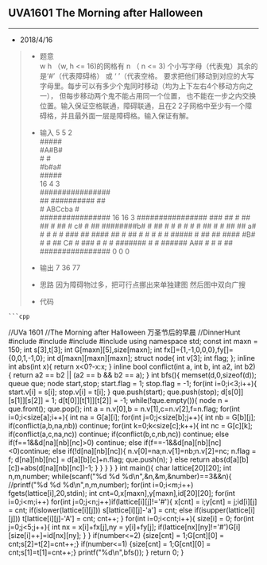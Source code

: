 ## UVA1601 The Morning after Halloween
---  

* 2018/4/16    
> * 题意  
>       w h （w, h <= 16)的网格有 n （ n <= 3) 个小写字母（代表鬼）其余的是‘#’（代表障碍格） 或 ‘ ’（代表空格。 要求把他们移动到对应的大写字母里。每步可以有多少个鬼同时移动（均为上下左右4个移动方向之一）， 但每步移动两个鬼不能占用同一个位置， 也不能在一步之内交换位置。输入保证空格联通，障碍联通，且在2 2子网格中至少有一个障碍格，并且最外面一层是障碍格。输入保证有解。
> * 输入
>       5 5 2  
>       #####  
>       #A#B#  
>       #   #  
>       #b#a#  
>       #####  
>       16 4 3  
>       ################  
>       ## ########## ##  
>       #    ABCcba    #  
>       ################
>       16 16 3
>       ################
>       ### ##    #   ##
>       ##  #  ##   # c#
>       #  ## ########b#
>       # ##  # #   #  #
>       #  # ##   # # ##
>       ##  a#  # # #  #
>       ### ## #### ## #
>       ##   #   #  #  #
>       #  ##### # ## ##
>       ####   #B# #   #
>       ##  C#   #   ###
>       #  # # ####### #
>       # ######  A##  #
>       #        #    ##
>       ################
>       0 0 0
> * 输出
>       7
>       36
>       77
>
> * 思路
>       因为障碍物过多，把可行点挪出来单独建图
>       然后图中双向广搜
> * 代码
>       
    ```cpp
//UVa 1601
//The Morning after Halloween 万圣节后的早晨
//DinnerHunt
#include <cstdio>
#include <queue>
#include <cctype>
#include <cstring>
using namespace std;
const int maxn = 150;
int s[3],t[3];
int G[maxn][5],size[maxn];
int fx[]={1,-1,0,0,0},fy[]={0,0,1,-1,0};
int d[maxn][maxn][maxn];
struct node{
    int v[3];
    int flag;
};
inline int abs(int x){
    return x<0?-x:x;
}
inline bool conflict(int a, int b, int a2, int b2) {
  return a2 == b2 || (a2 == b && b2 == a);
}
int bfs(){
    memset(d,0,sizeof(d));
    queue<node> que;
    node start,stop;
    start.flag = 1;
    stop.flag = -1;
    for(int i=0;i<3;i++){
        start.v[i] = s[i];
        stop.v[i] = t[i];
    }
    que.push(start);
    que.push(stop);
    d[s[0]][s[1]][s[2]] = 1;
    d[t[0]][t[1]][t[2]] = -1;
    while(!que.empty()){
        node n = que.front();
        que.pop();
        int a = n.v[0],b = n.v[1],c=n.v[2],f=n.flag;
        for(int i=0;i<size[a];i++){
            int na = G[a][i];
            for(int j=0;j<size[b];j++){
                int nb = G[b][j];
                if(conflict(a,b,na,nb)) continue;
                for(int k=0;k<size[c];k++){
                    int nc = G[c][k];
                    if(conflict(a,c,na,nc)) continue;
                    if(conflict(b,c,nb,nc)) continue;
                    else if(f==1&&d[na][nb][nc]>0) continue;
                    else if(f==-1&&d[na][nb][nc]<0)continue;
                    else if(!d[na][nb][nc]){
                        n.v[0]=na;n.v[1]=nb;n.v[2]=nc;
                        n.flag = f;
                        d[na][nb][nc] = d[a][b][c]+n.flag;
                        que.push(n);
                    }
                    else return abs(d[a][b][c])+abs(d[na][nb][nc])-1;
                }
            }
        }
    }
}
int main(){
    char lattice[20][20];
    int n,m,number;
    while(scanf("%d %d %d\n",&n,&m,&number)==3&&n){
        //printf("%d %d %d\n",n,m,number);
        for(int i=0;i<m;i++) fgets(lattice[i],20,stdin);
        int cnt=0,x[maxn],y[maxn],id[20][20];
        for(int i=0;i<m;i++)
            for(int j=0;j<n;j++)if(lattice[i][j]!='#'){
                x[cnt] = i;y[cnt] = j;id[i][j] = cnt;
                if(islower(lattice[i][j])) s[lattice[i][j]-'a'] = cnt;
                else if(isupper(lattice[i][j])) t[lattice[i][j]-'A'] = cnt;
                cnt++;
            }
        for(int i=0;i<cnt;i++){
            size[i] = 0;
            for(int j=0;j<5;j++){
                int nx = x[i]+fx[j],ny = y[i]+fy[j];
                if(lattice[nx][ny]!='#')G[i][size[i]++]=id[nx][ny];
            }
        }
        if(number<=2) {size[cnt] = 1;G[cnt][0] = cnt;s[2]=t[2]=cnt++;}
        if(number<=1) {size[cnt] = 1;G[cnt][0] = cnt;s[1]=t[1]=cnt++;}
        printf("%d\n",bfs());
    }
    return 0;
}
 ```